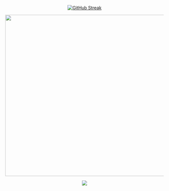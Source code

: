 <p align="center">  
 <a href="https://git.io/streak-stats"><img src="https://streak-stats.demolab.com?user=Mdkaif2782&theme=dark" alt="GitHub Streak" /></a>
</p>
<p align="center">  
  <img width="512px" src="https://github-readme-stats.vercel.app/api/top-langs/?username=mdkaif2782&theme=transparent&hide_border=true"/>
</p>

<p align="center">  
  <img src="https://github-readme-stats.vercel.app/api?username=mdkaif2782&show_icons=true&theme=dracula"/>
</p>
